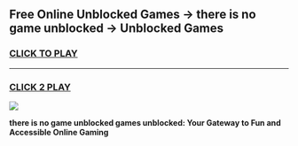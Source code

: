 
## Free Online Unblocked Games → there is no game unblocked → Unblocked Games
<h3>
<a href="https://premium.freeplayer.one?title=there_is_no_game_unblocked&ref=21F">CLICK TO PLAY</a></h3>
<hr>

<h3>
<a href="https://premium.freeplayer.one?title=there_is_no_game_unblocked&ref=21F">CLICK 2 PLAY</a>
  
</h3>

<a href="https://premium.freeplayer.one?title=there_is_no_game_unblocked&ref=21F/"><img src="https://clearcache.store/games.png"></a>


**there is no game unblocked games unblocked: Your Gateway to Fun and Accessible Online Gaming**
